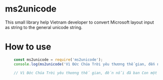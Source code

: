 # ms2unicode
This small library help Vietnam developer to convert Microsoft layout input as string to the general unicode string.

# How to use

```javascript
    const ms2unicode = require('ms2unicode');
    console.log(ms2unicode('Vì Đức Chúa Trời yêu thương thế gian, đến nỗi đã ban Con một của Ngài, hầu cho hễ ai tin con ấy, không bị hư mất mà được sự sống đời đời.'));

    // Vì Đức Chúa Trời yêu thương thế gian, đến nỗi đã ban Con một của Ngài, hầu cho hễ ai tin con ấy, không bị hư mất mà được sự sống đời đời.
```